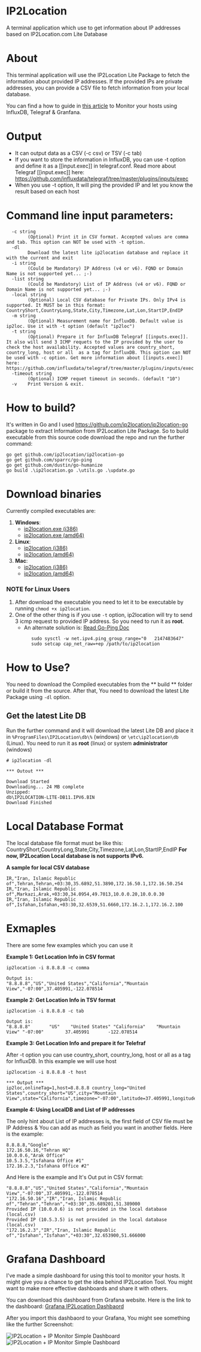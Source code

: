 # IP2Location
A terminal application which use to get information about IP addresses based on IP2Location.com Lite Database

# About
This terminal application will use the IP2Location Lite Package to fetch the information about provided IP addresses. If the provided IPs are private addresses, you can provide a CSV file to fetch information from your local database. 

You can find a how to guide in [this article](http://mjmohebbi.com/en/blog/How-to-monitor-IP-addresses-Using-InfluxDB-Telegraf-and-Grafana) to Monitor your hosts using InfluxDB, Telegraf & Granfana. 


# Output
- It can output data as a CSV (-c csv) or TSV (-c tab)
- If you want to store the information in InfluxDB, you can use -t option and define it as a [[input.exec]] in telegraf.conf. Read more about Telegraf [[input.exec]] here: https://github.com/influxdata/telegraf/tree/master/plugins/inputs/exec
- When you use -t option, It will ping the provided IP and let you know the result based on each host


# Command line input parameters:
```
  -c string
        (Optional) Print it in CSV format. Accepted values are comma and tab. This option can NOT be used with -t option.
  -dl
        Download the latest lite ip2location database and replace it with the current and exit
  -i string
        (Could be Mandatory) IP Address (v4 or v6). FQND or Domain Name is not supported yet... ;-)
  -list string
        (Could be Mandatory) List of IP Address (v4 or v6). FQND or Domain Name is not supported yet... ;-)
  -local string
        (Optional) Local CSV database for Private IPs. Only IPv4 is supported. It MUST be in this format: CountryShort,CountryLong,State,City,Timezone,Lat,Lon,StartIP,EndIP
  -m string
        (Optional) Measurement name for InfluxDB. Default value is ip2loc. Use it with -t option (default "ip2loc")
  -t string
        (Optional) Prepare it for InfluxDB Telegraf [[inputs.exec]]. It also will send 3 ICMP requets to the IP provided by the user to check the host availability. Accepted values are country_short, country_long, host or all  as a tag for InfluxDB. This option can NOT be used with -c option. Get more information about [[inputs.exec]] here: https://github.com/influxdata/telegraf/tree/master/plugins/inputs/exec
  -timeout string
        (Optional) ICMP requet timeout in seconds. (default "10")
  -v    Print Version & exit.
```


# How to build?
It's written in Go and I used https://github.com/ip2location/ip2location-go package to extract Information from IP2Location Lite Package. So to build executable from this source code download the repo and run the further command:

```
go get github.com/ip2location/ip2location-go
go get github.com/sparrc/go-ping
go get github.com/dustin/go-humanize
go build .\ip2location.go .\utils.go .\update.go
```

# Download binaries
Currently compiled executables are:
1. **Windows**:
      - [ip2location.exe (i386)](https://github.com/javadmohebbi/IP2Location/raw/master/dist/windows/386/ip2location.exe)
      - [ip2location.exe (amd64)](https://github.com/javadmohebbi/IP2Location/raw/master/dist/windows/amd64/ip2location.exe)
1. **Linux**:
      - [ip2location (i386)](https://github.com/javadmohebbi/IP2Location/raw/master/dist/linux/386/ip2location)
      - [ip2location (amd64)](https://github.com/javadmohebbi/IP2Location/raw/master/dist/linux/amd64/ip2location)
1. **Mac**:
      - [ip2location (i386)](https://github.com/javadmohebbi/IP2Location/raw/master/dist/darwin/386/ip2location)
      - [ip2location (amd64)](https://github.com/javadmohebbi/IP2Location/raw/master/dist/darwin/amd64/ip2location)

### NOTE for Linux Users
1. After download the executable you need to let it to be executable by running ```chmod +x ip2location```.
2. One of the other thing is if you use ```-t``` option, ip2location will try to send 3 icmp request to provided IP address. So you need to run it as **root**. 
      - An alternate solution is: [Read Go-Ping Doc](https://github.com/sparrc/go-ping#note-on-linux-support)
      ```
            sudo sysctl -w net.ipv4.ping_group_range="0   2147483647"
            sudo setcap cap_net_raw=+ep /path/to/ip2location
      ```



# How to Use?
You need to download the Compiled executables from the ** build ** folder or build it from the source. After that, You need to download the latest Lite Package using ```-dl``` option.

## Get the latest Lite DB
Run the further command and it will download the latest Lite DB and place it in ```%ProgramFiles\IP2Location\db\%``` (windows) or ```\etc\ip2location\db``` (Linux).
You need to run it as **root** (linux) or system **administrator** (windows)
```
# ip2location -dl

*** Outout ***

Download Started
Downloading... 24 MB complete
Unzipped:
db\IP2LOCATION-LITE-DB11.IPV6.BIN
Download Finished
```




# Local Database Format
The local database file format must be like this: CountryShort,CountryLong,State,City,Timezone,Lat,Lon,StartIP,EndIP
**For now, IP2Location Local database is not supports IPv6.**

**A sample for local CSV database**
```
IR,"Iran, Islamic Republic of",Tehran,Tehran,+03:30,35.6892,51.3890,172.16.50.1,172.16.50.254
IR,"Iran, Islamic Republic of",Markazi,Arak,+03:30,34.0954,49.7013,10.0.0.20,10.0.0.30
IR,"Iran, Islamic Republic of",Isfahan,Isfahan,+03:30,32.6539,51.6660,172.16.2.1,172.16.2.100
```


# Exmaples
There are some few examples which you can use it

**Example 1: Get Location Info in CSV format**
```
ip2location -i 8.8.8.8 -c comma

Output is:
"8.8.8.8","US","United States","California","Mountain View","-07:00",37.405991,-122.078514
```

**Example 2: Get Location Info in TSV format**
```
ip2location -i 8.8.8.8 -c tab

Output is:
"8.8.8.8"       "US"    "United States" "California"    "Mountain View" "-07:00"        37.405991       -122.078514
```

**Example 3: Get Location Info and prepare it for Telefraf**

After -t option you can use country_short, country_long, host or all as a tag for InfluxDB. In this example we will use host
```
ip2location -i 8.8.8.8 -t host

*** Output ***
ip2loc,onlineTag=1,host=8.8.8.8 country_long="United States",country_short="US",city="Mountain View",state="California",timezone="-07:00",latitude=37.405991,longitude=-122.078514,packetSent=3,packetRecv=3,packetLost=0.000000,minRtt=82.852251,avgRtt=83.647769,maxRtt=84.680822,online=1
```


**Example 4: Using LocalDB and List of IP addresses**

The only hint about List of IP addresses is, the first field of CSV file must be IP Address & You can add as much as field you want in another fields. Here is the example:
```
8.8.8.8,"Google"
172.16.50.16,"Tehran HQ"
10.0.0.6,"Arak Office"
10.5.3.5,"Isfahana Office #1"
172.16.2.3,"Isfahana Office #2"
```

And Here is the example and It's Out put in CSV format:
```
"8.8.8.8","US","United States","California","Mountain View","-07:00",37.405991,-122.078514
"172.16.50.16","IR","Iran, Islamic Republic of","Tehran","Tehran","+03:30",35.689201,51.389000
Provided IP (10.0.0.6) is not provided in the local database (local.csv)
Provided IP (10.5.3.5) is not provided in the local database (local.csv)
"172.16.2.3","IR","Iran, Islamic Republic of","Isfahan","Isfahan","+03:30",32.653900,51.666000
```



# Grafana Dashboard
I've made a simple dashboard for using this tool to monitor your hosts. It might give you a chance to get the idea behind IP2Location Tool. You might want to make more effective dashboards and share it with others. 

You can download this dashboard from Grafana website. Here is the link to the dashboard: [Grafana IP2Location Dashbaord](https://grafana.com/grafana/dashboards/10964) 

 After you import this dashbaord to your Grafana, You might see something like the further Screenshot:

![IP2Location + IP Monitor Simple Dashboard](http://mjmohebbi.com/public/img/uploads/upload__10-06-2019-054447.png)
![IP2Location + IP Monitor Simple Dashboard](http://mjmohebbi.com/public/img/uploads/upload__10-06-2019-054514.png)